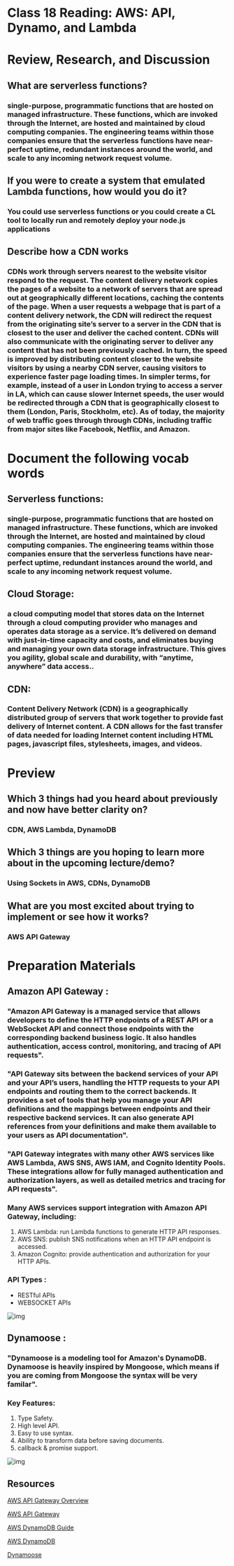 # Class 18 Reading: AWS: API, Dynamo, and Lambda

# Review, Research, and Discussion

## What are serverless functions?

### single-purpose, programmatic functions that are hosted on managed infrastructure. These functions, which are invoked through the Internet, are hosted and maintained by cloud computing companies. The engineering teams within those companies ensure that the serverless functions have near-perfect uptime, redundant instances around the world, and scale to any incoming network request volume.

## If you were to create a system that emulated Lambda functions, how would you do it?

### You could use serverless functions or you could create a CL tool to locally run and remotely deploy your node.js applications 

## Describe how a CDN works

### CDNs work through servers nearest to the website visitor respond to the request. The content delivery network copies the pages of a website to a network of servers that are spread out at geographically different locations, caching the contents of the page. When a user requests a webpage that is part of a content delivery network, the CDN will redirect the request from the originating site’s server to a server in the CDN that is closest to the user and deliver the cached content. CDNs will also communicate with the originating server to deliver any content that has not been previously cached. In turn, the speed is improved by distributing content closer to the website visitors by using a nearby CDN server, causing visitors to experience faster page loading times. In simpler terms, for example, instead of a user in London trying to access a server in LA, which can cause slower Internet speeds, the user would be redirected through a CDN that is geographically closest to them (London, Paris, Stockholm, etc). As of today, the majority of web traffic goes through through CDNs, including traffic from major sites like Facebook, Netflix, and Amazon. 

# Document the following vocab words

## Serverless functions:

### single-purpose, programmatic functions that are hosted on managed infrastructure. These functions, which are invoked through the Internet, are hosted and maintained by cloud computing companies. The engineering teams within those companies ensure that the serverless functions have near-perfect uptime, redundant instances around the world, and scale to any incoming network request volume.


## Cloud Storage:

### a cloud computing model that stores data on the Internet through a cloud computing provider who manages and operates data storage as a service. It’s delivered on demand with just-in-time capacity and costs, and eliminates buying and managing your own data storage infrastructure. This gives you agility, global scale and durability, with “anytime, anywhere” data access..


## CDN:

### Content Delivery Network (CDN) is a geographically distributed group of servers that work together to provide fast delivery of Internet content. A CDN allows for the fast transfer of data needed for loading Internet content including HTML pages, javascript files, stylesheets, images, and videos.


# Preview

## Which 3 things had you heard about previously and now have better clarity on?

### CDN, AWS Lambda, DynamoDB


## Which 3 things are you hoping to learn more about in the upcoming lecture/demo?

### Using Sockets in AWS, CDNs, DynamoDB

## What are you most excited about trying to implement or see how it works?

### AWS API Gateway

# Preparation Materials

## Amazon API Gateway :

### "Amazon API Gateway is a managed service that allows developers to define the HTTP endpoints of a REST API or a WebSocket API and connect those endpoints with the corresponding backend business logic. It also handles authentication, access control, monitoring, and tracing of API requests".

### "API Gateway sits between the backend services of your API and your API’s users, handling the HTTP requests to your API endpoints and routing them to the correct backends. It provides a set of tools that help you manage your API definitions and the mappings between endpoints and their respective backend services. It can also generate API references from your definitions and make them available to your users as API documentation".

### "API Gateway integrates with many other AWS services like AWS Lambda, AWS SNS, AWS IAM, and Cognito Identity Pools. These integrations allow for fully managed authentication and authorization layers, as well as detailed metrics and tracing for API requests".

### Many AWS services support integration with Amazon API Gateway, including:

1. AWS Lambda: run Lambda functions to generate HTTP API responses.
2. AWS SNS: publish SNS notifications when an HTTP API endpoint is accessed.
3. Amazon Cognito: provide authentication and authorization for your HTTP APIs.

### API Types :
* RESTful APIs
* WEBSOCKET APIs
 
![img](https://camo.githubusercontent.com/3cab0a4264de9efc043453feb9ea2515013bcff4e5458f3787088f4e93463bbd/68747470733a2f2f6432393038713031766f6d7162322e636c6f756466726f6e742e6e65742f316236343533383932343733613436376430373337326434356562303561626332303331363437612f323031382f30362f31332f6170692d6261636b656e64732e706e67)

## Dynamoose :

### "Dynamoose is a modeling tool for Amazon's DynamoDB. Dynamoose is heavily inspired by Mongoose, which means if you are coming from Mongoose the syntax will be very familar".

### Key Features:

1. Type Safety.
2. High level API.
3. Easy to use syntax.
4. Ability to transform data before saving documents.
5. callback & promise support.

![img](https://camo.githubusercontent.com/e39597c581547eb8e8d08586b9324b3f70e6aa1c70ed15d0614ed9eb27966bdb/68747470733a2f2f696d616765732e6374666173736574732e6e65742f31643331733161616a6f676c2f355a636f4f58343153575750444a4a447a56704266452f65623261653164316336656262626433613231373662656332313964626634372f64796e616d6f64625f6c616d6264615f73335f7374617469632d686f7374696e675f6172636869746563747572652e706e67)


##  Resources

[AWS API Gateway Overview](https://www.serverless.com/amazon-api-gateway)

[AWS API Gateway](https://aws.amazon.com/api-gateway/)

[AWS DynamoDB Guide](https://www.dynamodbguide.com/what-is-dynamo-db/)

[AWS DynamoDB](https://aws.amazon.com/dynamodb/)

[Dynamoose](https://dynamoosejs.com/getting_started/Introduction)

